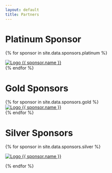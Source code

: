 ```yaml
---
layout: default
title: Partners
---
```


<h1 class="partner-heading">Platinum Sponsor</h1>

{% for sponsor in site.data.sponsors.platinum %}
<div class="partner-platinum span-platinum">
  <a href="{{sponsor.url}}">
    <img src="assets/images/partners/platinum/logo-{{ sponsor.name }}.png" alt="Logo {{ sponsor.name }}">
  </a>
</div>
{% endfor %}


<h1 class="partner-heading">Gold Sponsors</h1>
{% for sponsor in site.data.sponsors.gold %}
<div class="partner-gold span-gold">
  <a href="{{sponsor.url}}">
    <img src="assets/images/partners/gold/logo-{{ sponsor.name }}.png" alt="Logo {{ sponsor.name }}">
  </a>
</div>
{% endfor %}

<h1 class="partner-heading">Silver Sponsors</h1>

{% for sponsor in site.data.sponsors.silver %}
<div class="partner-silver span-silver">
  <a href="{{sponsor.url}}">
      <img src="assets/images/partners/silver/logo-{{ sponsor.name }}.png" alt="Logo {{ sponsor.name }}">
  </a>
</div>

{% endfor %}
